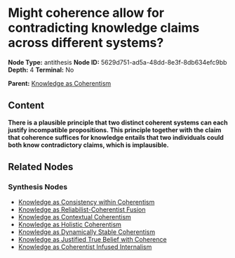 # Might coherence allow for contradicting knowledge claims across different systems?

**Node Type:** antithesis
**Node ID:** 5629d751-ad5a-48dd-8e3f-8db634efc9bb
**Depth:** 4
**Terminal:** No

**Parent:** [Knowledge as Coherentism](knowledge-as-coherentism-synthesis-85766c18-a792-401a-afc4-7bb19b4ddeb2.md)

## Content

**There is a plausible principle that two distinct coherent systems can each justify incompatible propositions. This principle together with the claim that coherence suffices for knowledge entails that two individuals could both know contradictory claims, which is implausible.**

## Related Nodes

### Synthesis Nodes

- [Knowledge as Consistency within Coherentism](knowledge-as-consistency-within-coherentism-synthesis-99e0e46e-d971-4390-a36c-640fd75e1aab.md)
- [Knowledge as Reliabilist-Coherentist Fusion](knowledge-as-reliabilist-coherentist-fusion-synthesis-a8c9014f-e6ba-409c-93d6-5782f477ec83.md)
- [Knowledge as Contextual Coherentism](knowledge-as-contextual-coherentism-synthesis-551fe905-7837-4ab3-8df0-58e055ddae90.md)
- [Knowledge as Holistic Coherentism](knowledge-as-holistic-coherentism-synthesis-78df4bf1-0efd-4b44-a9c9-e9d0e7a4c760.md)
- [Knowledge as Dynamically Stable Coherentism](knowledge-as-dynamically-stable-coherentism-synthesis-e0c82149-61b9-4dbd-85cc-856f02bc9a1f.md)
- [Knowledge as Justified True Belief with Coherence](knowledge-as-justified-true-belief-with-coherence-synthesis-89a032e8-4648-457b-bc4e-5d4b4ac6fd34.md)
- [Knowledge as Coherentist Infused Internalism](knowledge-as-coherentist-infused-internalism-synthesis-956264c2-5c41-423d-bc76-f89667017cb7.md)
